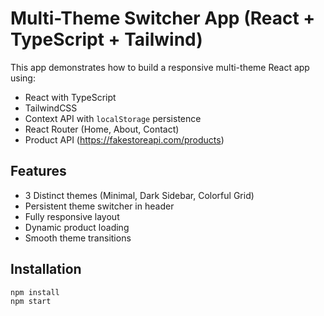 # Multi-Theme Switcher App (React + TypeScript + Tailwind)

This app demonstrates how to build a responsive multi-theme React app using:
- React with TypeScript
- TailwindCSS
- Context API with `localStorage` persistence
- React Router (Home, About, Contact)
- Product API (https://fakestoreapi.com/products)

## Features
- 3 Distinct themes (Minimal, Dark Sidebar, Colorful Grid)
- Persistent theme switcher in header
- Fully responsive layout
- Dynamic product loading
- Smooth theme transitions

## Installation
```bash
npm install
npm start

